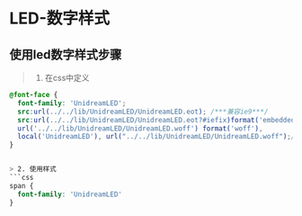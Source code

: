 # LED-数字样式
## 使用led数字样式步骤
> 1. 在css中定义
```css
@font-face {
  font-family: 'UnidreamLED';
  src:url(../../lib/UnidreamLED/UnidreamLED.eot); /***兼容ie9***/
  src:url(../../lib/UnidreamLED/UnidreamLED.eot?#iefix)format('embedded-opentype'), /***兼容ie6-ie8***/
  url('../../lib/UnidreamLED/UnidreamLED.woff') format('woff'), 
  local('UnidreamLED'), url("../../lib/UnidreamLED/UnidreamLED.woff");/***默认使用本地的***/
}


> 2. 使用样式
```css 
span {
  font-family: 'UnidreamLED'
}
